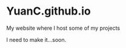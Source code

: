 YuanC.github.io
===============
My website where I host some of my projects

I need to make it...soon.
